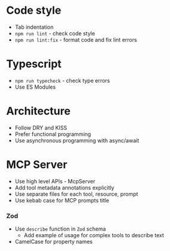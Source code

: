 # Code style
 - Tab indentation
 - `npm run lint` - check code style
 - `npm run lint:fix` - format code and fix lint errors

# Typescript
 - `npm run typecheck` - check type errors
 - Use ES Modules

# Architecture
 - Follow DRY and KISS
 - Prefer functional programming
 - Use asynchronous programming with async/await

# MCP Server
 - Use high level APIs - McpServer
 - Add tool metadata annotations explicitly
 - Use separate files for each tool, resource, prompt
 - Use kebab case for MCP prompts title

### Zod
 - Use `describe` function in `Zod` schema
 	- Add example of usage for complex tools to describe text
 - CamelCase for property names
